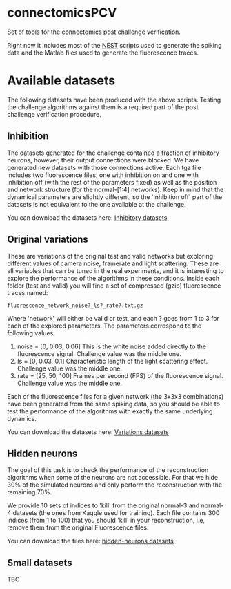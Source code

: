 connectomicsPCV
===============

Set of tools for the connectomics post challenge verification.

Right now it includes most of the [NEST](http://www.nest-initiative.org/) scripts used to generate the spiking data and the Matlab files used to generate the fluorescence traces.

Available datasets
==================
The following datasets have been produced with the above scripts. Testing the challenge algorithms against them is a required part of the post challenge verification procedure.

Inhibition
----------
The datasets generated for the challenge contained a fraction of inhibitory neurons, however, their output connections were blocked. We have generated new datasets with those connections active. Each tgz file includes two fluorescence files, one with inhibition on and one with inhibition off (with the rest of the parameters fixed) as well as the position and network structure (for the normal-[1:4] networks). Keep in mind that the dynamical parameters are slightly different, so the 'inhibition off' part of the datasets is not equivalent to the one available at the challenge.

You can download the datasets here:
[Inhibitory datasets](https://drive.google.com/folderview?id=0B9paVWGXEHk_MW01OW5yUm9HUm8&usp=drive_web)

Original variations
-------------------
These are variations of the original test and valid networks but exploring different values of camera noise, framerate and light scattering. These are all variables that can be tuned in the real experiments, and it is interesting to explore the performance of the algorithms in these conditions.
Inside each folder (test and valid) you will find a set of compressed (gzip) fluorescence traces named:

    fluorescence_network_noise?_ls?_rate?.txt.gz

Where 'network' will either be valid or test, and each ? goes from 1 to 3 for each of the explored parameters. The parameters correspond to the following values:

1. noise = [0, 0.03, 0.06] This is the white noise added directly to the fluorescence signal. Challenge value was the middle one.
2. ls = [0, 0.03, 0.1] Characteristic length of the light scattering effect. Challenge value was the middle one.
3. rate = [25, 50, 100] Frames per second (FPS) of the fluorescence signal. Challenge value was the middle one.

Each of the fluorescence files for a given network (the 3x3x3 combinations) have been generated from the same spiking data, so you should be able to test the performance of the algorithms with exactly the same underlying dynamics.

You can download the datasets here:
[Variations datasets](https://drive.google.com/folderview?id=0B9paVWGXEHk_a1NvY3JtX1VXcHc&usp=drive_web)


Hidden neurons
--------------
The goal of this task is to check the performance of the reconstruction
algorithms when some of the neurons are not accessible. For that we hide
30% of the simulated neurons and only perform the reconstruction with
the remaining 70%.

We provide 10 sets of indices to 'kill' from the original normal-3 and
normal-4 datasets (the ones from Kaggle used for training). Each
file contains 300 indices (from 1 to 100) that you should 'kill' in your
reconstruction, i.e, remove them from the original Fluorescence files.

You can download the files here:
[hidden-neurons datasets](https://drive.google.com/folderview?id=0B9paVWGXEHk_VzdKR1ZtYm50TUE&usp=sharing)





Small datasets
--------------
TBC
